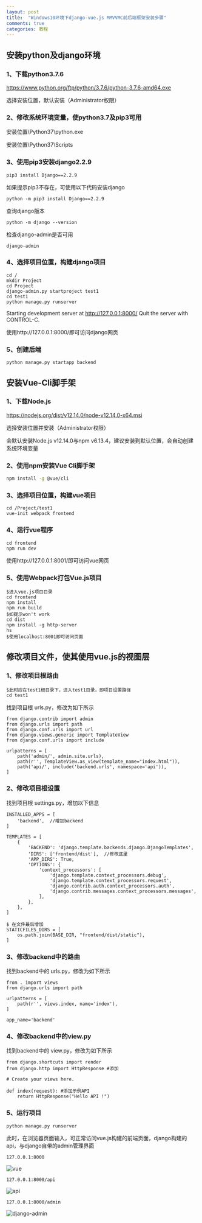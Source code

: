 ```yaml
---
layout: post
title:  "Windows10环境下django-vue.js MMVVMC前后端框架安装步骤"
comments: true
categories: 教程
---
```


## 安装python及django环境
### 1、下载python3.7.6

https://www.python.org/ftp/python/3.7.6/python-3.7.6-amd64.exe

选择安装位置，默认安装（Administrator权限）

### 2、修改系统环境变量，使python3.7及pip3可用

安装位置\Python37\python.exe

安装位置\Python37\Scripts

### 3、使用pip3安装django2.2.9

```
pip3 install Django==2.2.9
```

如果提示pip3不存在，可使用以下代码安装django

```
python -m pip3 install Django==2.2.9
```

查询django版本

```
python -m django --version
```

检查django-admin是否可用

```
django-admin
```

### 4、选择项目位置，构建django项目

```
cd /
mkdir Project
cd Project
django-admin.py startproject test1
cd test1
python manage.py runserver
```

Starting development server at http://127.0.0.1:8000/
Quit the server with CONTROL-C.

使用http://127.0.0.1:8000/即可访问django网页

### 5、创建后端

```
python manage.py startapp backend
```

## 安装Vue-Cli脚手架

### 1、下载Node.js

https://nodejs.org/dist/v12.14.0/node-v12.14.0-x64.msi

选择安装位置并安装（Administrator权限）

会默认安装Node.js v12.14.0与npm v6.13.4，建议安装到默认位置，会自动创建系统环境变量

### 2、使用npm安装Vue Cli脚手架

```bash
npm install -g @vue/cli
```

### 3、选择项目位置，构建vue项目

```
cd /Project/test1
vue-init webpack frontend
```

### 4、运行vue程序

```
cd frontend
npm run dev
```

使用http://127.0.0.1:8001/即可访问vue网页

### 5、使用Webpack打包Vue.js项目

```
$进入vue.js项目目录
cd frontend
npm install
npm run build
$如提示won't work
cd dist
npm install -g http-server
hs
$使用localhost:8001即可访问页面
```

## 修改项目文件，使其使用vue.js的视图层

### 1、修改项目根路由

```
$此时应在test1根目录下，进入test1目录，即项目设置路径
cd test1
```

找到项目根 urls.py，修改为如下所示

```
from django.contrib import admin
from django.urls import path
from django.conf.urls import url
from django.views.generic import TemplateView
from django.conf.urls import include

urlpatterns = [
    path('admin/', admin.site.urls),
    path(r'', TemplateView.as_view(template_name="index.html")),
    path('api/', include('backend.urls', namespace='api')),
]
```

### 2、修改项目根设置

找到项目根 settings.py，增加以下信息

```
INSTALLED_APPS = [
    'backend',  //增加backend
]

TEMPLATES = [
    {
        'BACKEND': 'django.template.backends.django.DjangoTemplates',
        'DIRS': ['frontend/dist'],  //修改这里
        'APP_DIRS': True,
        'OPTIONS': {
            'context_processors': [
                'django.template.context_processors.debug',
                'django.template.context_processors.request',
                'django.contrib.auth.context_processors.auth',
                'django.contrib.messages.context_processors.messages',
            ],
        },
    },
]

$ 在文件最后增加
STATICFILES_DIRS = [
    os.path.join(BASE_DIR, "frontend/dist/static"),
]
```

### 3、修改backend中的路由

找到backend中的 urls.py，修改为如下所示

```
from . import views
from django.urls import path

urlpatterns = [
    path(r'', views.index, name='index'),
]

app_name='backend'
```

### 4、修改backend中的view.py

找到backend中的 view.py，修改为如下所示

```
from django.shortcuts import render
from django.http import HttpResponse #添加

# Create your views here.

def index(request): #添加示例API
    return HttpResponse("Hello API !")
```

### 5、运行项目

```
python manage.py runserver
```

此时，在浏览器页面输入，可正常访问vue.js构建的前端页面，django构建的api，与django自带的admin管理界面

```
127.0.0.1:8000
```

![vue](..\pictures\vue.png)

```
127.0.0.1:8000/api
```

![api](..\pictures\api.png)

```
127.0.0.1:8000/admin
```

![django-admin](..\pictures\django-admin.png)

